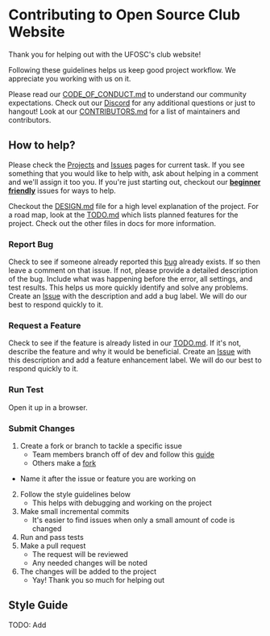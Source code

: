# Contributing to Open Source Club Website

Thank you for helping out with the UFOSC's club website!

Following these guidelines helps us keep good project workflow. We appreciate you working with us on it. 

Please read our [CODE_OF_CONDUCT.md](CODE_OF_CONDUCT.md) to understand our community expectations. Check out our [Discord](https://discord.gg/Gsxej6u) for any additional questions or just to hangout! Look at our [CONTRIBUTORS.md](CONTRIBUTORS.md) for a list of maintainers and contributors.

## How to help?

Please check the [Projects](https://github.com/ufosc/club-website/projects) and [Issues](https://github.com/ufosc/club-website/issues?q=is%3Aissue+is%3Aopen+sort%3Aupdated-desc) pages for current task. If you see something that you would like to help with, ask about helping in a comment and we'll assign it too you. If you're just starting out, checkout our **[beginner friendly](https://github.com/ufosc/club-website/labels/good%20first%20issue)** issues for ways to help. 

Checkout the [DESIGN.md](docs/DESIGN.md) file for a high level explanation of the project. For a road map, look at the [TODO.md](docs/TODO.md) which lists planned features for the project. Check out the other files in docs for more information. 

### Report Bug 

Check to see if someone already reported this [bug](https://github.com/ufosc/club-website/labels/bug) already exists. If so then leave a comment on that issue. If not, please provide a detailed description of the bug. Include what was happening before the error, all settings, and test results. This helps us more quickly identify and solve any problems. Create an [Issue](https://github.com/ufosc/club-website/issues?q=is%3Aissue+is%3Aopen+sort%3Aupdated-desc) with the description and add a bug label. We will do our best to respond quickly to it. 

### Request a Feature

Check to see if the feature is already listed in our [TODO.md](docs/TODO.md). If it's not, describe the feature and why it would be beneficial. Create an [Issue](https://github.com/ufosc/club-website/issues?q=is%3Aissue+is%3Aopen+sort%3Aupdated-desc) with this description and add a feature enhancement label. We will do our best to respond quickly to it. 

### Run Test 

Open it up in a browser.

### Submit Changes 

1. Create a fork or branch to tackle a specific issue 
	- Team members branch off of dev and follow this [guide](https://guides.github.com/introduction/flow/) 
	- Others make a [fork](https://guides.github.com/activities/forking/)
  - Name it after the issue or feature you are working on
2. Follow the style guidelines below 
	- This helps with debugging and working on the project
3. Make small incremental commits
	- It's easier to find issues when only a small amount of code is changed
4. Run and pass tests
5. Make a pull request 
	- The request will be reviewed
	- Any needed changes will be noted 
6. The changes will be added to the project 
	- Yay! Thank you so much for helping out

## Style Guide 

TODO: Add